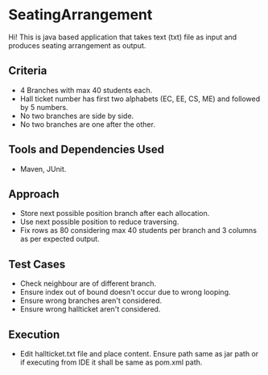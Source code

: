 # SeatingArrangement

Hi! This is java based application that takes text (txt) file as input and produces seating arrangement as output.

## Criteria

- 4 Branches with max 40 students each.
- Hall ticket number has first two alphabets (EC, EE, CS, ME) and followed by 5 numbers.
- No two branches are side by side.
- No two branches are one after the other.

## Tools and Dependencies Used

- Maven, JUnit.

## Approach

- Store next possible position branch after each allocation.
- Use next possible position to reduce traversing.
- Fix rows as 80 considering max 40 students per branch and 3 columns as per expected output.

## Test Cases

- Check neighbour are of different branch.
- Ensure index out of bound doesn't occur due to wrong looping.
- Ensure wrong branches aren't considered.
- Ensure wrong hallticket aren't considered.

## Execution

- Edit hallticket.txt file and place content. Ensure path same as jar path or if executing from IDE it shall be same as pom.xml path.
